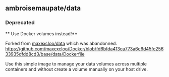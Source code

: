 ## ambroisemaupate/data

### Deprecated

** Use Docker volumes instead!**

Forked from [maxexcloo/data](https://github.com/maxexcloo/Docker) which was abandonned.
https://github.com/maxexcloo/Docker/blob/fd6bfda413ea773a6e6d45fe25633935dfdd8cd3/base/data/Dockerfile

Use this simple image to manage your data volumes across multiple containers and without
create a volume manually on your host drive.